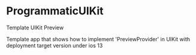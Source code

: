 # ProgrammaticUIKit
Template UIKit Preview

Template app that shows how to implement 'PreviewProvider' in UIKit with deployment target version under ios 13
